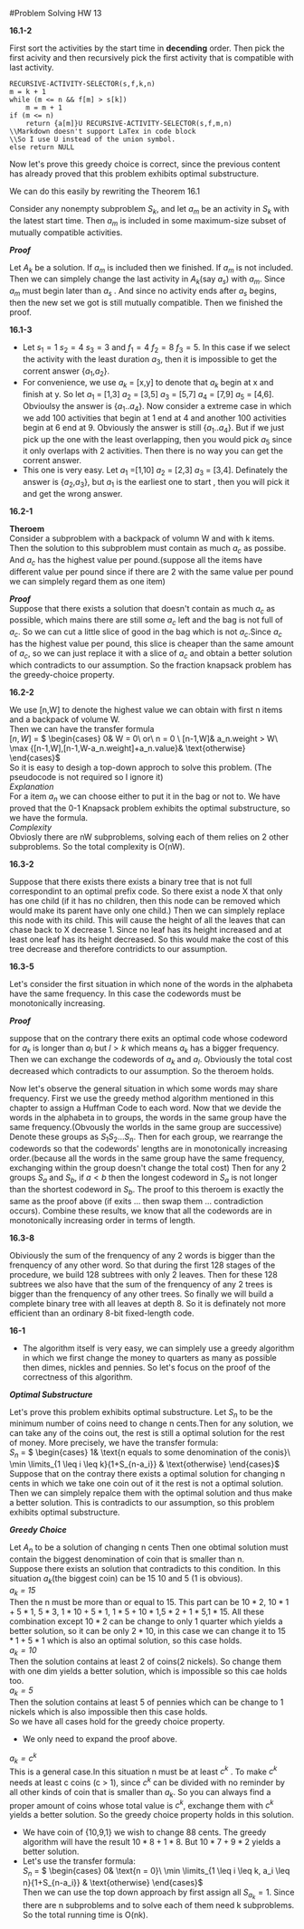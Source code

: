 #Problem Solving HW 13

**16.1-2**  

First sort the activities by the start time in **decending** order. Then pick the first acivity and then recursively pick the first activity that is compatible with last activity.  

    RECURSIVE-ACTIVITY-SELECTOR(s,f,k,n)
    m = k + 1
    while (m <= n && f[m] > s[k]) 
    	m = m + 1
    if (m <= n)
    	return {a[m]}U RECURSIVE-ACTIVITY-SELECTOR(s,f,m,n)
    \\Markdown doesn't support LaTex in code block
    \\So I use U instead of the union symbol. 
	else return NULL

Now let's prove this greedy choice is correct, since the previous content has already proved that this problem exhibits optimal substructure.  

We can do this easily by rewriting the Theorem 16.1  

Consider any nonempty subproblem $S_{k}$, and let $a_m$ be an activity in $S_k$ with the latest start time. Then $a_m$ is included in some maximum-size subset of mutually compatible activities.

***Proof***

Let $A_k$ be a solution. If $a_m$ is included then we finished. If $a_m$ is not included. Then we can simplely change the last activity in $A_k$(say $a_s$) with $a_m$. Since $a_m$ must begin later than $a_s$ . And since no activity ends after $a_s$ begins, then the new set we got is still mutually compatible. Then we finished the proof.

**16.1-3**

* Let $s_1 = 1$ $s_2 = 4$ $s_3 = 3$ and $f_1 = 4$ $f_2 = 8$ $f_3 = 5$. In this case if we select the activity with the least duration $a_3$, then it is impossible to get the corrent answer {$a_1$,$a_2$}.
* For convenience, we use $a_k$ = [x,y] to denote that $a_k$ begin at x and finish at y. So let $a_1$ = [1,3] $a_2$ = [3,5] $a_3$ = [5,7] $a_4$ = [7,9] $a_5$ = [4,6]. Obvioulsy the answer is {$a_1$..$a_4$}. Now consider a extreme case in which we add 100 activities that begin at 1 end at 4 and another 100 activities begin at 6 end at 9. Obviously the answer is still {$a_1$..$a_4$}. But if we just pick up the one with the least overlapping, then you would pick $a_5$ since it only overlaps with 2 activities. Then there is no way you can get the corrent answer.
* This one is very easy. Let $a_1$ =[1,10] $a_2$ = [2,3] $a_3$ = [3,4]. Definately the answer is {$a_2$,$a_3$}, but $a_1$ is the earliest one to start , then you will pick it and get the wrong answer.  

**16.2-1**  

**Theroem**  
Consider a subproblem with a backpack of volumn W and with k items. Then the solution to this subproblem must contain as much $a_c$ as possibe. And $a_c$ has the highest value per pound.(suppose all the items have different value per pound since if there are 2 with the same value per pound we can simplely regard them as one item) 

***Proof***  
Suppose that there exists a solution that doesn't contain as much $a_c$ as possible, which mains there are still some $a_c$ left and the bag is not full of $a_c$. So we can cut a little slice of good in the bag which is not $a_c$.Since $a_c$ has the highest value per pound, this slice is cheaper than the same amount of $a_c$, so we can just replace it with a slice of $a_c$ and obtain a better solution which contradicts to our assumption. So the fraction knapsack problem has the greedy-choice property.

**16.2-2**

We use [n,W] to denote the highest value we can obtain with first n items and a backpack of volume W.  
Then we can have the transfer formula  
$[n,W]$ = $
\begin{cases}
0& W = 0\ or\ n = 0 \\
[n-1,W]& a_n.weight > W\\
\max \{[n-1,W],[n-1,W-a_n.weight]+a_n.value\}& \text{otherwise}
\end{cases}$   
So it is easy to desigh a top-down approch to solve this problem. (The pseudocode is not required so I ignore it)  
*Explanation*  
For a item $a_n$ we can choose either to put it in the bag or not to. We have proved that the 0-1 Knapsack problem exhibits the optimal substructure, so we have the formula.  
*Complexity*  
Obviosly there are nW subproblems, solving each of them relies on 2 other subproblems. So the total complexity is O(nW).

**16.3-2**  

Suppose that there exists there exists a binary tree that is not full correspondint to an optimal prefix code. So there exist a node X that only has one child (if it has no children, then this node can be removed which would make its parent have only one child.) Then we can simplely replace this node with its child. This will cause the height of all the leaves that can chase back to X decrease 1. Since no leaf has its height increased and at least one leaf has its height decreased. So this would make the cost of this tree decrease and therefore contridicts to our assumption.  

**16.3-5**

Let's consider the first situation in which none of the words in the alphabeta have the same frequency. In this case the codewords must be monotonically increasing.

***Proof***  

suppose that on the contrary there exits an optimal code whose codeword for $a_k$ is longer than $a_l$ but $l > k$ which means $a_k$ has a bigger frequency. Then we can exchange the codewords of $a_k$ and $a_l$. Obviously the total cost decreased which contradicts to our assumption. So the theroem holds.  

Now let's observe the general situation in which some words may share frequency. First we use the greedy method algorithm mentioned in this chapter to assign a Huffman Code to each word. Now that we devide the words in the alphabeta in to groups, the words in the same group have the same frequency.(Obvously the worlds in the same group are successive) Denote these groups as $S_1S_2...S_n$. Then for each group, we rearrange the codewords so that the codewords' lengths are in monotonically increasing order.(because all the words in the same group have the same frequency, exchanging within the group doesn't change the total cost) Then for any 2 groups $S_a$ and $S_b$, if  $a<b$ then the longest codeword in $S_a$ is not longer than the shortest codeword in $S_b$. The proof to this theroem is exactly the same as the proof above (if exits ... then swap them ... contradiction occurs). Combine these results, we know that all the codewords are in monotonically increasing order in terms of length.  

**16.3-8**  

Obiviously the sum of the frenquency of any 2 words is bigger than the frenquency of any other word. So that during the first 128 stages of the procedure, we build 128 subtrees with only 2 leaves. Then for these 128 subtrees we also have that the sum of the frenquency of any 2 trees is bigger than the frenquency of any other trees. So finally we will build a complete binary tree with all leaves at depth 8. So it is definately not more efficient than an ordinary 8-bit fixed-length code.  

**16-1**  
   
* The algorithm itself is very easy, we can simplely use a greedy algorithm in which we first change the money to quarters as many as possible then dimes, nickles and pennies. So let's focus on the proof of the correctness of this algorithm.

***Optimal Substructure***

Let's prove this problem exhibits optimal substructure. Let  $S_n$ to be the minimum number of coins need to change n cents.Then for any solution, we can take any of the coins out, the rest is still a optimal solution for the rest of money. More precisely, we have the transfer formula:  
$S_n$ = $
\begin{cases}
1& \text{n equals to some denomination of the conis}\\
\min \limits_{1 \leq i \leq k}\{1+S_{n-a_i}\} & \text{otherwise}
\end{cases}$ 
Suppose that on the contray there exists a optimal solution for changing n cents in which we take one coin out of it the rest is not a optimal solution. Then we can simplely repalce them with the optimal solution and thus make a better solution. This is contradicts to our assumption, so this problem exhibits optimal substructure.  

***Greedy Choice***  

Let $A_n$ to be a solution of changing n cents Then one obtimal solution must contain the biggest denomination of coin that is smaller than n.  
Suppose there exists an solution that contradicts to this condition.
In this situation $a_k$(the biggest coin) can be 15 10 and 5 (1 is obvious).  
*$a_k$ = 15*  
Then the n must be more than or equal to 15. This part can be $10*2$, $10*1 + 5*1$,  $5*3$, $1*10 + 5*1$, $1*5 + 10*1$,$5*2 + 1*5$,$1*15$. All these combination except $10*2$ can be change to only 1 quarter which yields a better solution, so it can be only $2*10$, in this case we can change it to $15*1+5*1$ which is also an optimal solution, so this case holds.  
*$a_k = 10$*  
Then the solution contains at least 2 of coins(2 nickels). So change them with one dim yields a better solution, which is impossible so this cae holds too.  
*$a_k = 5$*   
Then the solution contains at least 5 of pennies which can be change to 1 nickels which is also impossible then this case holds.  
So we have all cases hold for the greedy choice property.  

* We only need to expand the proof above.

*$a_k = c^k$*  
This is a general case.In this situation n must be at least $c^k$ . To make $c^k$ needs at least c coins (c > 1), since $c^k$ can be divided with no reminder by all other kinds of coin that is smaller than $a_k$. So you can always find a proper amount of coins whose total value is $c^k$, exchange them with $c^k$ yields a better solution. So the greedy choice property holds in this solution.  

* We have coin of {10,9,1} we wish to change 88 cents. The greedy algorithm will have the result $10*8+1*8$. But $10*7+9*2$ yields a better solution.  
* Let's use the transfer formula:  
$S_n$ = $
\begin{cases}
0& \text{n = 0}\\
\min \limits_{1 \leq i \leq k, a_i \leq n}\{1+S_{n-a_i}\} & \text{otherwise}
\end{cases}$  
Then we can use the top down approach by first assign all $S_{a_k} = 1$. Since there are n subproblems and to solve each of them need k subproblems. So the total running time is O(nk).